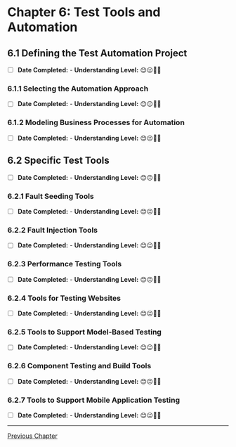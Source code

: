 # Chapter 6: Test Tools and Automation

## 6.1 Defining the Test Automation Project

- [ ] **Date Completed:** - **Understanding Level:** 😊😐🤢🤮

### 6.1.1 Selecting the Automation Approach

- [ ] **Date Completed:** - **Understanding Level:** 😊😐🤢🤮

### 6.1.2 Modeling Business Processes for Automation

- [ ] **Date Completed:** - **Understanding Level:** 😊😐🤢🤮

## 6.2 Specific Test Tools

- [ ] **Date Completed:** - **Understanding Level:** 😊😐🤢🤮

### 6.2.1 Fault Seeding Tools

- [ ] **Date Completed:** - **Understanding Level:** 😊😐🤢🤮

### 6.2.2 Fault Injection Tools

- [ ] **Date Completed:** - **Understanding Level:** 😊😐🤢🤮

### 6.2.3 Performance Testing Tools

- [ ] **Date Completed:** - **Understanding Level:** 😊😐🤢🤮

### 6.2.4 Tools for Testing Websites

- [ ] **Date Completed:** - **Understanding Level:** 😊😐🤢🤮

### 6.2.5 Tools to Support Model-Based Testing

- [ ] **Date Completed:** - **Understanding Level:** 😊😐🤢🤮

### 6.2.6 Component Testing and Build Tools

- [ ] **Date Completed:** - **Understanding Level:** 😊😐🤢🤮

### 6.2.7 Tools to Support Mobile Application Testing

- [ ] **Date Completed:** - **Understanding Level:** 😊😐🤢🤮

---

[Previous Chapter](5-reviews.md)
